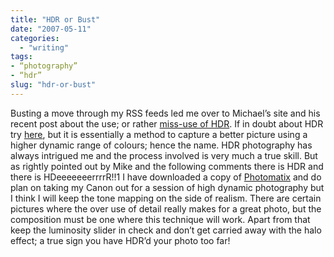 ```yaml
---
title: "HDR or Bust"
date: "2007-05-11"
categories: 
  - "writing"
tags:
- “photography”
- “hdr”
slug: "hdr-or-bust"
---
```


Busting a move through my RSS feeds led me over to Michael’s site and his recent post about the use; or rather [miss-use of HDR][1]. If in doubt about HDR try [here][2], but it is essentially a method to capture a better picture using a higher dynamic range of colours; hence the name. HDR photography has always intrigued me and the process involved is very much a true skill. But as rightly pointed out by Mike and the following comments there is HDR and there is HDeeeeeeerrrrR!!1 I have downloaded a copy of [Photomatix][3] and do plan on taking my Canon out for a session of high dynamic photography but I think I will keep the tone mapping on the side of realism. There are certain pictures where the over use of detail really makes for a great photo, but the composition must be one where this technique will work. Apart from that keep the luminosity slider in check and don’t get carried away with the halo effect; a true sign you have HDR’d your photo too far!

[1]:	https://binarybonsai.com/archives/2007/05/11/hdr-photos-on-flickr/
[2]:	https://tutorialblog.org/hdr-tutorials-roundup/
[3]:	https://www.hdrsoft.com/